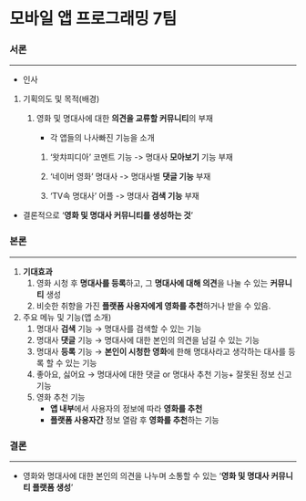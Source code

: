 # 모바일 앱 프로그래밍 7팀

### 서론

---

- 인사
1. 기획의도 및 목적(배경)
    1. 영화 및 명대사에 대한 **의견을 교류할 커뮤니티**의 부재
        - 각 앱들의 나사빠진 기능을 소개
        
        1. ‘왓챠피디아’ 코멘트 기능 -> 명대사 **모아보기** 기능 부재
        
        2. ‘네이버 영화’ 명대사 -> 명대사별 **댓글 기능** 부재
        
        3. ‘TV속 명대사’ 어플 -> 명대사 **검색 기능** 부재
        
- 결론적으로 ‘**영화 및 명대사 커뮤니티를 생성하는 것**’

### 본론

---

1. **기대효과**
    1. 영화 시청 후 **명대사를 등록**하고, 그 **명대사에 대해 의견**을 나눌 수 있는 **커뮤니티** 생성
    2. 비슷한 취향을 가진 **플랫폼 사용자에게 영화를 추천**하거나 받을 수 있음.
2. 주요 메뉴 및 기능(앱 소개)
    1. 명대사 **검색** 기능
    → 명대사를 검색할 수 있는 기능
    2. 명대사 **댓글** 기능 
    → 명대사에 대한 본인의 의견을 남길 수 있는 기능
    3. 명대사 **등록** 기능
    → **본인이 시청한 영화**에 한해 명대사라고 생각하는 대사를 등록 할 수 있는 기능
    4. 좋아요, 싫어요 
    → 명대사에 대한 댓글 or 명대사 추천 기능+ 잘못된 정보 신고 기능
    5. 영화 추천 기능
        - **앱 내부**에서 사용자의 정보에 따라 **영화를 추천**
        - **플랫폼 사용자간** 정보 열람 후 **영화를 추천**하는 기능

### 결론

---

- 영화와 명대사에 대한 본인의 의견을 나누며 소통할 수 있는 ‘**영화 및 명대사 커뮤니티 플랫폼 생성**’

